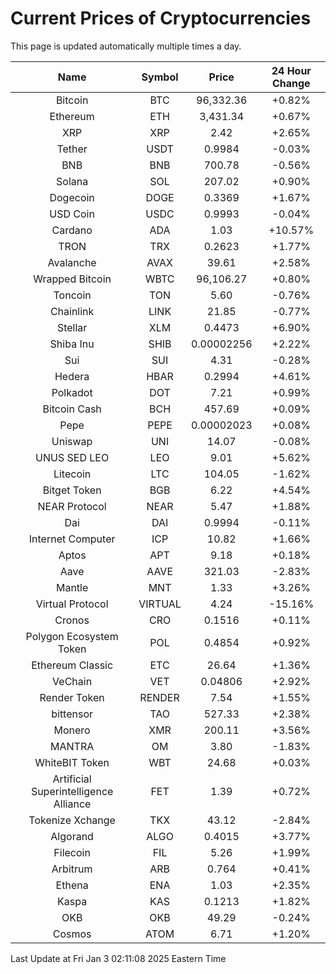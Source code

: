 # Current Prices of Cryptocurrencies
This page is updated automatically multiple times a day.

| Name | Symbol | Price | 24 Hour Change |
| :---: |:---:| :---: | :---: |
| Bitcoin | BTC | 96,332.36 | +0.82% |
| Ethereum | ETH | 3,431.34 | +0.67% |
| XRP | XRP | 2.42 | +2.65% |
| Tether | USDT | 0.9984 | -0.03% |
| BNB | BNB | 700.78 | -0.56% |
| Solana | SOL | 207.02 | +0.90% |
| Dogecoin | DOGE | 0.3369 | +1.67% |
| USD Coin | USDC | 0.9993 | -0.04% |
| Cardano | ADA | 1.03 | +10.57% |
| TRON | TRX | 0.2623 | +1.77% |
| Avalanche | AVAX | 39.61 | +2.58% |
| Wrapped Bitcoin | WBTC | 96,106.27 | +0.80% |
| Toncoin | TON | 5.60 | -0.76% |
| Chainlink | LINK | 21.85 | -0.77% |
| Stellar | XLM | 0.4473 | +6.90% |
| Shiba Inu | SHIB | 0.00002256 | +2.22% |
| Sui | SUI | 4.31 | -0.28% |
| Hedera | HBAR | 0.2994 | +4.61% |
| Polkadot | DOT | 7.21 | +0.99% |
| Bitcoin Cash | BCH | 457.69 | +0.09% |
| Pepe | PEPE | 0.00002023 | +0.08% |
| Uniswap | UNI | 14.07 | -0.08% |
| UNUS SED LEO | LEO | 9.01 | +5.62% |
| Litecoin | LTC | 104.05 | -1.62% |
| Bitget Token | BGB | 6.22 | +4.54% |
| NEAR Protocol | NEAR | 5.47 | +1.88% |
| Dai | DAI | 0.9994 | -0.11% |
| Internet Computer | ICP | 10.82 | +1.66% |
| Aptos | APT | 9.18 | +0.18% |
| Aave | AAVE | 321.03 | -2.83% |
| Mantle | MNT | 1.33 | +3.26% |
| Virtual Protocol | VIRTUAL | 4.24 | -15.16% |
| Cronos | CRO | 0.1516 | +0.11% |
| Polygon Ecosystem Token | POL | 0.4854 | +0.92% |
| Ethereum Classic | ETC | 26.64 | +1.36% |
| VeChain | VET | 0.04806 | +2.92% |
| Render Token | RENDER | 7.54 | +1.55% |
| bittensor | TAO | 527.33 | +2.38% |
| Monero | XMR | 200.11 | +3.56% |
| MANTRA | OM | 3.80 | -1.83% |
| WhiteBIT Token | WBT | 24.68 | +0.03% |
| Artificial Superintelligence Alliance | FET | 1.39 | +0.72% |
| Tokenize Xchange | TKX | 43.12 | -2.84% |
| Algorand | ALGO | 0.4015 | +3.77% |
| Filecoin | FIL | 5.26 | +1.99% |
| Arbitrum | ARB | 0.764 | +0.41% |
| Ethena | ENA | 1.03 | +2.35% |
| Kaspa | KAS | 0.1213 | +1.82% |
| OKB | OKB | 49.29 | -0.24% |
| Cosmos | ATOM | 6.71 | +1.20% |

Last Update at Fri Jan  3 02:11:08 2025 Eastern Time